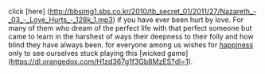  click [here] (http://bbsimg1.sbs.co.kr/2010/tb_secret_01/2011/27/Nazareth_-_03_-_Love_Hurts_-_128k_1.mp3) if you have ever been hurt by love.
  For many of them who dream of the perfect life with that perfect someone but came to learn in the harshest of ways their deepness to their folly
  and how blind they have always been. for everyone among us wishes for [happiness](../Happy/happie.md) only to see ourselves stuck playing this 
  [wicked game] (https://dl.orangedox.com/H1zd367g1f3Gb8MzES?dl=1).
 